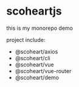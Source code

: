 # scoheartjs
this is my monorepo demo

project include:
* @scoheart/axios
* @scoheart/cli
* @scoheart/vue
* @scoheart/vue-router
* @scoheart/demo